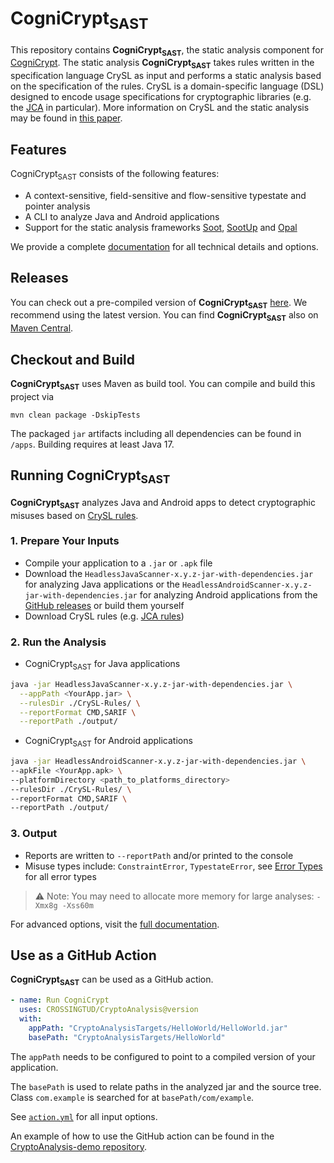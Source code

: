 # CogniCrypt<sub>SAST</sub>

This repository contains **CogniCrypt<sub>SAST</sub>**, the static analysis component for [CogniCrypt](https://www.cognicrypt.org). 
The static analysis **CogniCrypt<sub>SAST</sub>** takes rules written in the specification language CrySL as input 
and performs a static analysis based on the specification of the rules. CrySL is a domain-specific language (DSL) designed to encode usage specifications for cryptographic 
libraries (e.g. the [JCA](https://docs.oracle.com/en/java/javase/14/security/java-cryptography-architecture-jca-reference-guide.html) in particular). More information on CrySL and the static analysis may be found in [this paper](http://drops.dagstuhl.de/opus/volltexte/2018/9215/).

## Features

CogniCrypt<sub>SAST</sub> consists of the following features:

- A context-sensitive, field-sensitive and flow-sensitive typestate and pointer analysis
- A CLI to analyze Java and Android applications
- Support for the static analysis frameworks [Soot](https://github.com/soot-oss/soot), [SootUp](https://github.com/soot-oss/sootup) and [Opal](https://github.com/opalj/opal)

We provide a complete [documentation](https://crossingtud.github.io/CryptoAnalysis/latest/) for all technical details and options.

## Releases

You can check out a pre-compiled version of **CogniCrypt<sub>SAST</sub>** [here](https://github.com/CROSSINGTUD/CryptoAnalysis/releases).
We recommend using the latest version.
You can find **CogniCrypt<sub>SAST</sub>** also on [Maven Central](https://central.sonatype.com/artifact/de.fraunhofer.iem/CryptoAnalysis).

## Checkout and Build

**CogniCrypt<sub>SAST</sub>** uses Maven as build tool. You can compile and build this project via

```mvn clean package -DskipTests```

The packaged `jar` artifacts including all dependencies can be found in `/apps`. Building requires at least Java 17.

## Running CogniCrypt<sub>SAST</sub>

**CogniCrypt<sub>SAST</sub>** analyzes Java and Android apps to detect cryptographic misuses based on [CrySL rules](https://github.com/CROSSINGTUD/Crypto-API-Rules).

### 1. Prepare Your Inputs

- Compile your application to a `.jar` or `.apk` file
- Download the `HeadlessJavaScanner-x.y.z-jar-with-dependencies.jar` for analyzing Java applications or the `HeadlessAndroidScanner-x.y.z-jar-with-dependencies.jar` for analyzing Android applications from the [GitHub releases](https://github.com/CROSSINGTUD/CryptoAnalysis/releases) or build them yourself
- Download CrySL rules (e.g. [JCA rules](https://github.com/CROSSINGTUD/Crypto-API-Rules/tree/master/JavaCryptographicArchitecture/src))

### 2. Run the Analysis

- CogniCrypt<sub>SAST</sub> for Java applications
```bash
java -jar HeadlessJavaScanner-x.y.z-jar-with-dependencies.jar \
  --appPath <YourApp.jar> \
  --rulesDir ./CrySL-Rules/ \
  --reportFormat CMD,SARIF \
  --reportPath ./output/
```

- CogniCrypt<sub>SAST</sub> for Android applications
```bash
java -jar HeadlessAndroidScanner-x.y.z-jar-with-dependencies.jar \
--apkFile <YourApp.apk> \
--platformDirectory <path_to_platforms_directory>
--rulesDir ./CrySL-Rules/ \
--reportFormat CMD,SARIF \
--reportPath ./output/
```

### 3. Output

- Reports are written to `--reportPath` and/or printed to the console
- Misuse types include: `ConstraintError`, `TypestateError`, see [Error Types](https://crossingtud.github.io/CryptoAnalysis/latest/error-types/) for all error types

> ⚠️ Note: You may need to allocate more memory for large analyses:
> `-Xmx8g -Xss60m`

For advanced options, visit the [full documentation](https://crossingtud.github.io/CryptoAnalysis/latest/).

## Use as a GitHub Action

**CogniCrypt<sub>SAST</sub>** can be used as a GitHub action.

```yaml
- name: Run CogniCrypt
  uses: CROSSINGTUD/CryptoAnalysis@version
  with:
    appPath: "CryptoAnalysisTargets/HelloWorld/HelloWorld.jar"
    basePath: "CryptoAnalysisTargets/HelloWorld"
```

The `appPath` needs to be configured to point to a compiled version of your application.

The `basePath` is used to relate paths in the analyzed jar and the source tree.
Class `com.example` is searched for at `basePath/com/example`.

See [`action.yml`](action.yml) for all input options.

An example of how to use the GitHub action can be found in the [CryptoAnalysis-demo repository](https://github.com/CROSSINGTUD/CryptoAnalysis-demo/actions).
